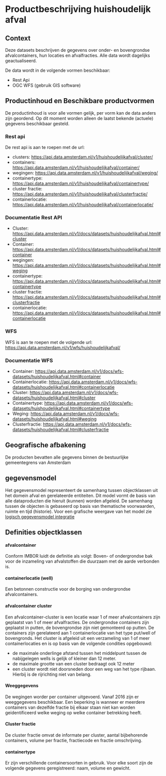 # Productbeschrijving huishoudelijk afval

## Context
Deze datasets beschrijven de gegevens over onder- en bovengrondse afvalcontainers, hun locaties en afvalfracties.
Alle data wordt dagelijks geactualiseerd.

De data wordt in de volgende vormen beschikbaar:
- Rest Api
- OGC WFS (gebruik GIS software)

  
## Productinhoud en Beschikbare productvormen
De productinhoud is voor alle vormen gelijk, per vorm kan de data anders zijn geordend. Op dit moment worden alleen de laatst bekende (actuele) gegevens beschikbaar gesteld. 

### Rest api
De rest api is aan te roepen met de url:
 - clusters: https://api.data.amsterdam.nl/v1/huishoudelijkafval/cluster/
 - containers: https://api.data.amsterdam.nl/v1/huishoudelijkafval/container/
 - wegingen: https://api.data.amsterdam.nl/v1/huishoudelijkafval/weging/
 - containertype: https://api.data.amsterdam.nl/v1/huishoudelijkafval/containertype/
 - cluster fractie: https://api.data.amsterdam.nl/v1/huishoudelijkafval/clusterfractie/
 - containerlocatie: https://api.data.amsterdam.nl/v1/huishoudelijkafval/containerlocatie/

### Documentatie Rest API
- Cluster: https://api.data.amsterdam.nl/v1/docs/datasets/huishoudelijkafval.html#cluster
- Container: https://api.data.amsterdam.nl/v1/docs/datasets/huishoudelijkafval.html#container
- wegingen: https://api.data.amsterdam.nl/v1/docs/datasets/huishoudelijkafval.html#weging
- containertype: https://api.data.amsterdam.nl/v1/docs/datasets/huishoudelijkafval.html#containertype
- cluster fractie: https://api.data.amsterdam.nl/v1/docs/datasets/huishoudelijkafval.html#clusterfractie
- containerlocatie: https://api.data.amsterdam.nl/v1/docs/datasets/huishoudelijkafval.html#containerlocatie

### WFS
WFS is aan te roepen met de volgende url:
https://api.data.amsterdam.nl/v1/wfs/huishoudelijkafval/

### Documentatie WFS
- Container: https://api.data.amsterdam.nl/v1/docs/wfs-datasets/huishoudelijkafval.html#container 
- Containerlocatie: https://api.data.amsterdam.nl/v1/docs/wfs-datasets/huishoudelijkafval.html#containerlocatie
- Cluster: https://api.data.amsterdam.nl/v1/docs/wfs-datasets/huishoudelijkafval.html#cluster
- Containertype: https://api.data.amsterdam.nl/v1/docs/wfs-datasets/huishoudelijkafval.html#containertype
- Weging: https://api.data.amsterdam.nl/v1/docs/wfs-datasets/huishoudelijkafval.html#weging
- Clusterfractie: https://api.data.amsterdam.nl/v1/docs/wfs-datasets/huishoudelijkafval.html#clusterfractie

## Geografische afbakening
De producten bevatten alle gegevens binnen de bestuurlijke gemeentegrens van Amsterdam

## gegevensmodel
Het gegevensmodel representeert de samenhang tussen objectklassen uit het domein afval en gerelateerde entiteiten. Dit model vormt de basis van alle dataproducten die hieruit (kunnen) worden afgeleid.
De samenhang tussen de objecten is gebaseerd op basis van thematische voorwaarden, ruimte en tijd (historie).
Voor een grafische weergave van het model zie [logisch gegevensmodel integratie](logisch_gegevensmodel_integratie.md)


## Definities objectklassen


#### afvalcontainer
Conform IMBOR luidt de definitie als volgt:
Boven- of ondergrondse bak voor de inzameling van afvalstoffen die duurzaam met de aarde verbonden is.

#### containerlocatie (well)
Een betonnen constructie voor de borging van ondergrondse afvalcontainers.

#### afvalcontainer cluster
Een afvalcontainer-cluster is een locatie waar 1 of meer afvalcontainers zijn geplaatst van 1 of meer afvalfracties.
De ondergrondse containers zijn geplaatst in putten, de bovengrondse zijn niet gemonteerd op putten. De containers zijn gerelateerd aan 1 containerlocatie van het type put/well of bovengronds.
Het cluster is afgeleid uit een verzameling van 1 of meer containerlocaties en is op basis van de volgende condities opgebouwd:
 - de maximale onderlinge afstand tussen het middelpunt tussen de nabijgelegen wells is gelijk of kleiner dan 12 meter.
 - de maximale grootte van een cluster bedraagt ook 12 meter
 - een cluster wordt niet doorsneden door een weg van het type rijbaan. Hierbij is de rijrichting niet van belang.


#### Weeggegevens
De wegingen worder per container uitgevoerd. Vanaf 2016 zijn er weeggegevens beschikbaar.
Een beperking is wanneer er meerdere containers van dezelfde fractie bij elkaar staan niet kan worden geidentificeerd welke weging op welke container betrekking heeft.

#### Cluster fractie
De cluster fractie omvat de informate per cluster, aantal bijbehorende containers, volume per fractie, fractiecode en fractie omschrijving. 

#### containertype
Er zijn verschillende containersoorten in gebruik. Voor elke soort zijn de volgende gegevens geregistreerd: naam, volume en gewicht.

